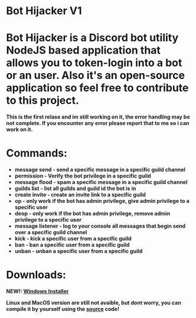 # Bot Hijacker V1
# <b> Bot Hijacker is a Discord bot utility NodeJS based application that allows you to token-login into a bot or an user. Also it's an open-source application so feel free to contribute to this project. <b> 




 This is the first relase and im still working on it, the error handling may be not complete. If you encounter any error please report that to me so i can work on it.

# Commands:
- message send - send a specific message in a specific guild channel
- permission - Verify the bot privilege in a specific guild
- message flood - spam a specific message in a specific guild channel
- guilds list - list all guilds and guild id the bot is in
- create invite - create an invite link to a specific guild
- op - only work if the bot has admin privilege, give admin privilege to a specific user
- deop - only work if the bot has admin privilege, remove admin privilege to a specific user
- message listener - log to your console all messages that begin send over a specific guild channel
- kick - kick a specific user from a specific guild
- ban - ban a specific user from a specific guild
- unban - unban a specific user from a specific guild


# <b>Downloads:<b>
<strong>NEW!: [Windows Installer](https://github.com/Cxyder/bot-hijacker/releases/tag/v1)
 
<strong>Linux and MacOS version are still not avaible, but dont worry, you can compile it by yourself using the [source](https://github.com/Cxyder/bot-hijacker/archive/refs/tags/v1.zip) code!<strong>

